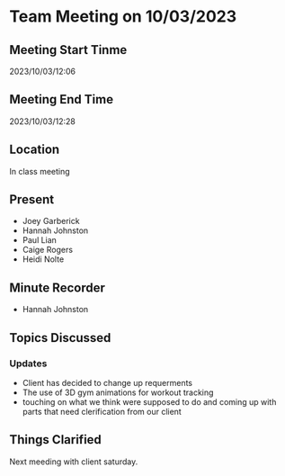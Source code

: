 # Team Meeting on 10/03/2023
## Meeting Start Tinme
2023/10/03/12:06
## Meeting End Time
2023/10/03/12:28
## Location
In class meeting
## Present
- Joey Garberick
- Hannah Johnston
- Paul Lian
- Caige Rogers
- Heidi Nolte
## Minute Recorder
- Hannah Johnston
## Topics Discussed 
### Updates
- Client has decided to change up requerments
- The use of 3D gym animations for workout tracking
- touching on what we think were supposed to do and coming up with parts that need clerification from our client
## Things Clarified
Next meeding with client saturday.


